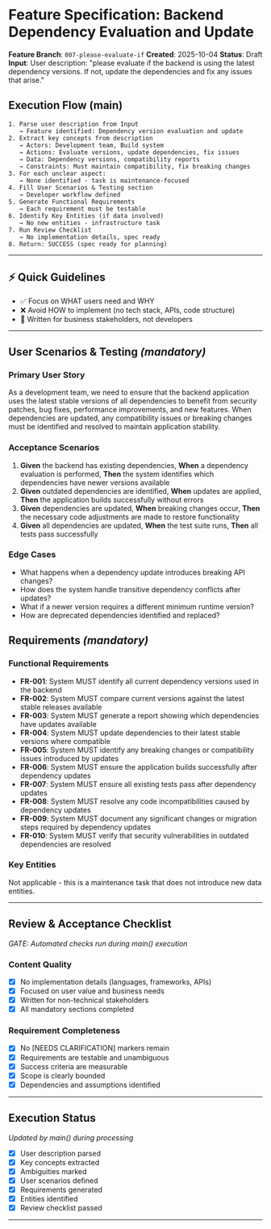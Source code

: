 # Feature Specification: Backend Dependency Evaluation and Update

**Feature Branch**: `007-please-evaluate-if`
**Created**: 2025-10-04
**Status**: Draft
**Input**: User description: "please evaluate if the backend is using the latest dependency versions. If not, update the dependencies and fix any issues that arise."

## Execution Flow (main)
```
1. Parse user description from Input
   → Feature identified: Dependency version evaluation and update
2. Extract key concepts from description
   → Actors: Development team, Build system
   → Actions: Evaluate versions, update dependencies, fix issues
   → Data: Dependency versions, compatibility reports
   → Constraints: Must maintain compatibility, fix breaking changes
3. For each unclear aspect:
   → None identified - task is maintenance-focused
4. Fill User Scenarios & Testing section
   → Developer workflow defined
5. Generate Functional Requirements
   → Each requirement must be testable
6. Identify Key Entities (if data involved)
   → No new entities - infrastructure task
7. Run Review Checklist
   → No implementation details, spec ready
8. Return: SUCCESS (spec ready for planning)
```

---

## ⚡ Quick Guidelines
- ✅ Focus on WHAT users need and WHY
- ❌ Avoid HOW to implement (no tech stack, APIs, code structure)
- 👥 Written for business stakeholders, not developers

---

## User Scenarios & Testing *(mandatory)*

### Primary User Story
As a development team, we need to ensure that the backend application uses the latest stable versions of all dependencies to benefit from security patches, bug fixes, performance improvements, and new features. When dependencies are updated, any compatibility issues or breaking changes must be identified and resolved to maintain application stability.

### Acceptance Scenarios
1. **Given** the backend has existing dependencies, **When** a dependency evaluation is performed, **Then** the system identifies which dependencies have newer versions available
2. **Given** outdated dependencies are identified, **When** updates are applied, **Then** the application builds successfully without errors
3. **Given** dependencies are updated, **When** breaking changes occur, **Then** the necessary code adjustments are made to restore functionality
4. **Given** all dependencies are updated, **When** the test suite runs, **Then** all tests pass successfully

### Edge Cases
- What happens when a dependency update introduces breaking API changes?
- How does the system handle transitive dependency conflicts after updates?
- What if a newer version requires a different minimum runtime version?
- How are deprecated dependencies identified and replaced?

## Requirements *(mandatory)*

### Functional Requirements
- **FR-001**: System MUST identify all current dependency versions used in the backend
- **FR-002**: System MUST compare current versions against the latest stable releases available
- **FR-003**: System MUST generate a report showing which dependencies have updates available
- **FR-004**: System MUST update dependencies to their latest stable versions where compatible
- **FR-005**: System MUST identify any breaking changes or compatibility issues introduced by updates
- **FR-006**: System MUST ensure the application builds successfully after dependency updates
- **FR-007**: System MUST ensure all existing tests pass after dependency updates
- **FR-008**: System MUST resolve any code incompatibilities caused by dependency updates
- **FR-009**: System MUST document any significant changes or migration steps required by dependency updates
- **FR-010**: System MUST verify that security vulnerabilities in outdated dependencies are resolved

### Key Entities
Not applicable - this is a maintenance task that does not introduce new data entities.

---

## Review & Acceptance Checklist
*GATE: Automated checks run during main() execution*

### Content Quality
- [x] No implementation details (languages, frameworks, APIs)
- [x] Focused on user value and business needs
- [x] Written for non-technical stakeholders
- [x] All mandatory sections completed

### Requirement Completeness
- [x] No [NEEDS CLARIFICATION] markers remain
- [x] Requirements are testable and unambiguous
- [x] Success criteria are measurable
- [x] Scope is clearly bounded
- [x] Dependencies and assumptions identified

---

## Execution Status
*Updated by main() during processing*

- [x] User description parsed
- [x] Key concepts extracted
- [x] Ambiguities marked
- [x] User scenarios defined
- [x] Requirements generated
- [x] Entities identified
- [x] Review checklist passed

---
